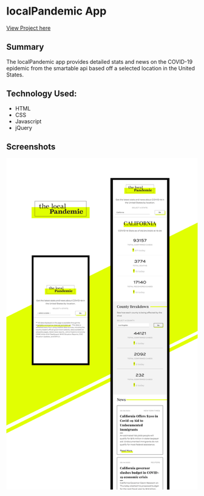 <h1>localPandemic App</h1>
<a href="https://rachylquan.github.io/localPandemic-app/">View Project here</a>

<h2>Summary</h2>
<p>The localPandemic app provides detailed stats and news on the COVID-19 epidemic from the smartable api based off a selected location in the United States.</p>

<h2>Technology Used:</h2>
<ul>
  <li>HTML</li>
  <li>CSS</li>
  <li>Javascript</li>
  <li>jQuery</li>
</ul>

<h2>Screenshots</h2>

![screenshots of localPandemic web app](/assets/img/screenshots.png)
